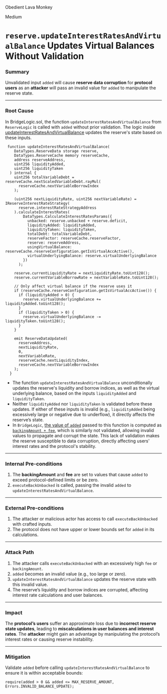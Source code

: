 Obedient Lava Monkey

Medium

# `reserve.updateInterestRatesAndVirtualBalance` Updates Virtual Balances Without Validation

### **Summary**  
Unvalidated input `added` will cause **reserve data corruption** for **protocol users** as an **attacker** will pass an invalid value for `added` to manipulate the reserve state.

---

### **Root Cause**  
In BridgeLogic.sol, the function `updateInterestRatesAndVirtualBalance` from `ReserveLogic` is called with `added` without prior validation. The logic inside [updateInterestRatesAndVirtualBalance](https://github.com/sherlock-audit/2025-01-aave-v3-3/blob/8da00c84076db02af24bfe20cc6b99e6738f743f/aave-v3-origin/src/contracts/protocol/libraries/logic/ReserveLogic.sol#L162-L209) updates the reserve's state based on these inputs.
```solidity
 function updateInterestRatesAndVirtualBalance(
    DataTypes.ReserveData storage reserve,
    DataTypes.ReserveCache memory reserveCache,
    address reserveAddress,
    uint256 liquidityAdded,
    uint256 liquidityTaken
  ) internal {
    uint256 totalVariableDebt = reserveCache.nextScaledVariableDebt.rayMul(
      reserveCache.nextVariableBorrowIndex
    );

    (uint256 nextLiquidityRate, uint256 nextVariableRate) = IReserveInterestRateStrategy(
      reserve.interestRateStrategyAddress
    ).calculateInterestRates(
        DataTypes.CalculateInterestRatesParams({
          unbacked: reserve.unbacked + reserve.deficit,
          liquidityAdded: liquidityAdded,
          liquidityTaken: liquidityTaken,
          totalDebt: totalVariableDebt,
          reserveFactor: reserveCache.reserveFactor,
          reserve: reserveAddress,
          usingVirtualBalance: reserveCache.reserveConfiguration.getIsVirtualAccActive(),
          virtualUnderlyingBalance: reserve.virtualUnderlyingBalance
        })
      );

    reserve.currentLiquidityRate = nextLiquidityRate.toUint128();
    reserve.currentVariableBorrowRate = nextVariableRate.toUint128();

    // Only affect virtual balance if the reserve uses it
    if (reserveCache.reserveConfiguration.getIsVirtualAccActive()) {
      if (liquidityAdded > 0) {
        reserve.virtualUnderlyingBalance += liquidityAdded.toUint128();
      }
      if (liquidityTaken > 0) {
        reserve.virtualUnderlyingBalance -= liquidityTaken.toUint128();
      }
    }

    emit ReserveDataUpdated(
      reserveAddress,
      nextLiquidityRate,
      0,
      nextVariableRate,
      reserveCache.nextLiquidityIndex,
      reserveCache.nextVariableBorrowIndex
    );
  }
```
- The function `updateInterestRatesAndVirtualBalance` unconditionally updates the reserve's liquidity and borrow indices, as well as the virtual underlying balance, based on the inputs `liquidityAdded` and `liquidityTaken`.
- Neither `liquidityAdded` nor `liquidityTaken` is validated before these updates. If either of these inputs is invalid (e.g., `liquidityAdded` being excessively large or negative due to underflow), it directly affects the reserve’s state.
- In `BridgeLogic`, [the value of `added`](https://github.com/sherlock-audit/2025-01-aave-v3-3/blob/8da00c84076db02af24bfe20cc6b99e6738f743f/aave-v3-origin/src/contracts/protocol/libraries/logic/BridgeLogic.sol#L147) passed to this function is computed as [`backingAmount + fee`](https://github.com/sherlock-audit/2025-01-aave-v3-3/blob/8da00c84076db02af24bfe20cc6b99e6738f743f/aave-v3-origin/src/contracts/protocol/libraries/logic/BridgeLogic.sol#L136), which is similarly not validated, allowing invalid values to propagate and corrupt the state. This lack of validation makes the reserve susceptible to data corruption, directly affecting users' interest rates and the protocol's stability.
---

### **Internal Pre-conditions**
1. The **backingAmount** and **fee** are set to values that cause `added` to exceed protocol-defined limits or be zero.
2. `executeBackUnbacked` is called, passing the invalid `added` to `updateInterestRatesAndVirtualBalance`.

---

### **External Pre-conditions**
1. The attacker or malicious actor has access to call `executeBackUnbacked` with crafted inputs.
2. The protocol does not have upper or lower bounds set for `added` in its calculations.

---

### **Attack Path**
1. The attacker calls `executeBackUnbacked` with an excessively high `fee` or `backingAmount`.
2. `added` becomes an invalid value (e.g., too large or zero).
3. `updateInterestRatesAndVirtualBalance` updates the reserve state with this invalid value.
4. The reserve’s liquidity and borrow indices are corrupted, affecting interest rate calculations and user balances.

---

### **Impact**  
The **protocol’s users** suffer an approximate loss due to **incorrect reserve state updates**, leading to **miscalculations in user balances and interest rates**. The **attacker** might gain an advantage by manipulating the protocol’s interest rates or causing reserve instability.

---

### **Mitigation**  
Validate `added` before calling `updateInterestRatesAndVirtualBalance` to ensure it is within acceptable bounds:

```solidity
require(added > 0 && added <= MAX_RESERVE_AMOUNT, Errors.INVALID_BALANCE_UPDATE);
``` 

